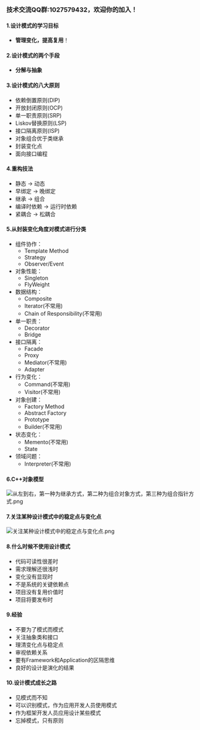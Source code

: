 ### 技术交流QQ群:1027579432，欢迎你的加入！
#### 1.设计模式的学习目标
- **管理变化，提高复用**！
#### 2.设计模式的两个手段
- **分解与抽象**
#### 3.设计模式的八大原则
- 依赖倒置原则(DIP)
- 开放封闭原则(OCP)
- 单一职责原则(SRP)
- Liskov替换原则(LSP)
- 接口隔离原则(ISP)
- 对象组合优于类继承
- 封装变化点
- 面向接口编程
#### 4.重构技法
- 静态 → 动态
- 早绑定  →  晚绑定
- 继承  →  组合
- 编译时依赖 → 运行时依赖
- 紧耦合 → 松耦合
#### 5.从封装变化角度对模式进行分类
- 组件协作：
    - Template Method
    - Strategy
    - Observer/Event
- 对象性能：
    - Singleton
    - FlyWeight
- 数据结构：
    - Composite
    - Iterator(不常用)
    - Chain of Responsibility(不常用)
- 单一职责：
    - Decorator
    - Bridge
- 接口隔离：
    - Facade
    - Proxy
    - Mediator(不常用)
    - Adapter
- 行为变化：
    - Command(不常用)
    - Visitor(不常用)
- 对象创建：
    - Factory Method
    - Abstract Factory
    - Prototype
    - Builder(不常用)
- 状态变化：
    - Memento(不常用)
    - State
- 领域问题：
    - Interpreter(不常用)
#### 6.C++对象模型
![从左到右，第一种为继承方式，第二种为组合对象方式，第三种为组合指针方式.png](https://upload-images.jianshu.io/upload_images/13407176-1a97b2b4a7002718.png?imageMogr2/auto-orient/strip%7CimageView2/2/w/1240)
#### 7.关注某种设计模式中的稳定点与变化点
![关注某种设计模式中的稳定点与变化点.png](https://upload-images.jianshu.io/upload_images/13407176-0c98515f7c117dc0.png?imageMogr2/auto-orient/strip%7CimageView2/2/w/1240)
#### 8.什么时候不使用设计模式
- 代码可读性很差时
- 需求理解还很浅时
- 变化没有显现时
- 不是系统的关键依赖点
- 项目没有复用价值时
- 项目将要发布时
#### 9.经验
- 不要为了模式而模式
- 关注抽象类和接口
- 理清变化点与稳定点
- 审视依赖关系
- 要有Framework和Application的区隔思维
- 良好的设计是演化的结果
#### 10.设计模式成长之路
- 见模式而不知
- 可以识别模式，作为应用开发人员使用模式
- 作为框架开发人员应用设计某些模式
- 忘掉模式，只有原则




